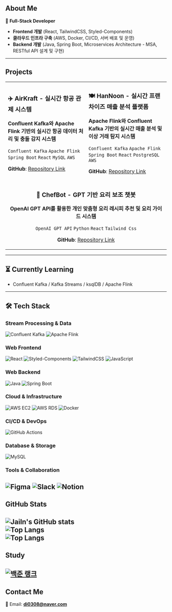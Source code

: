## About Me
🔹 **Full-Stack Developer**  
- **Frontend 개발** (React, TailwindCSS, Styled-Components)  
- **클라우드 인프라 구축** (AWS, Docker, CI/CD, 서버 배포 및 운영)  
- **Backend 개발** (Java, Spring Boot, Microservices Architecture - MSA, RESTful API 설계 및 구현)  
---
## Projects


<div align="center">
<table>
<tr>
<td width="50%">

### ✈️ AirKraft - 실시간 항공 관제 시스템
**Confluent Kafka와 Apache Flink 기반의 실시간 항공 데이터 처리 및 충돌 감지 시스템**

`Confluent Kafka` `Apache Flink` `Spring Boot` `React` `MySQL` `AWS`

**GitHub**: [Repository Link](https://github.com/AIRKRAFT-KFC)

</td>
<td width="50%">

### 🍽️ HanNoon - 실시간 프랜차이즈 매출 분석 플랫폼
**Apache Flink와 Confluent Kafka 기반의 실시간 매출 분석 및 이상 거래 탐지 시스템**

`Confluent Kafka` `Apache Flink` `Spring Boot` `React` `PostgreSQL` `AWS`

**GitHub**: [Repository Link](https://github.com/KFC-KafkaFriedCoders)

</td>
</tr>
<tr>
<td colspan="2" align="center">

### 🍳 ChefBot - GPT 기반 요리 보조 챗봇
**OpenAI GPT API를 활용한 개인 맞춤형 요리 레시피 추천 및 요리 가이드 시스템**

`OpenAI GPT API` `Python` `React` `Tailwind Css`

**GitHub**: [Repository Link](https://github.com/prnsslcn/ChefBot)

</td>
</tr>
</table>
</div>

---
## ⏳ Currently Learning
- Confluent Kafka / Kafka Streams / ksqlDB / Apache Flink
---
## 🛠 Tech Stack  
### Stream Processing & Data
![Confluent Kafka](https://img.shields.io/badge/Confluent%20Kafka-231F20?style=flat-square&logo=apache-kafka&logoColor=white)  ![Apache Flink](https://img.shields.io/badge/Apache%20Flink-E6526F?style=flat-square&logo=apache-flink&logoColor=white)
### Web Frontend  
![React](https://img.shields.io/badge/React-61DAFB?style=flat-square&logo=react&logoColor=white)  ![Styled-Components](https://img.shields.io/badge/Styled--Components-DB7093?style=flat-square&logo=styled-components&logoColor=white)  ![TailwindCSS](https://img.shields.io/badge/TailwindCSS-06B6D4?style=flat-square&logo=tailwindcss&logoColor=white)  ![JavaScript](https://img.shields.io/badge/JavaScript-F7DF1E?style=flat-square&logo=javascript&logoColor=black)  
### Web Backend  
![Java](https://img.shields.io/badge/Java-007396?style=flat-square&logo=java&logoColor=white)  ![Spring Boot](https://img.shields.io/badge/SpringBoot-6DB33F?style=flat-square&logo=springboot&logoColor=white)
### Cloud & Infrastructure
![AWS EC2](https://img.shields.io/badge/AWS%20EC2-FF9900?style=flat-square&logo=amazonec2&logoColor=white)  ![AWS RDS](https://img.shields.io/badge/AWS%20RDS-527FFF?style=flat-square&logo=amazonrds&logoColor=white)  ![Docker](https://img.shields.io/badge/Docker-2496ED?style=flat-square&logo=docker&logoColor=white)
### CI/CD & DevOps
![GitHub Actions](https://img.shields.io/badge/GitHub_Actions-2088FF?style=flat-square&logo=github-actions&logoColor=white)  
### Database & Storage
![MySQL](https://img.shields.io/badge/MySQL-4479A1?style=flat-square&logo=mysql&logoColor=white)
### Tools & Collaboration
![Figma](https://img.shields.io/badge/Figma-F24E1E?style=flat-square&logo=figma&logoColor=white)  ![Slack](https://img.shields.io/badge/Slack-4A154B?style=flat-square&logo=slack&logoColor=white)  ![Notion](https://img.shields.io/badge/Notion-000000?style=flat-square&logo=notion&logoColor=white)  
---
## GitHub Stats  
![JaiIn's GitHub stats](https://github-readme-stats.vercel.app/api?username=JaiIn&show_icons=true&count_private=true&hide_title=true&hide=prs&theme=radical)  
![Top Langs](https://github-readme-stats.vercel.app/api/top-langs/?username=JaiIn&layout=compact&theme=radical)  
![Top Langs](https://github-readme-streak-stats.herokuapp.com/?user=JaiIn&theme=tokyonight)
---
## Study  
[![백준 랭크](http://mazassumnida.wtf/api/v2/generate_badge?boj=di0308)](https://solved.ac/di0308)
---
## Contact Me  
📧 Email: **di0308@naver.com**
